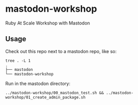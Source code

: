 # mastodon-workshop
Ruby At Scale Workshop with Mastodon

## Usage

Check out this repo next to a mastodon repo, like so:

```
tree . -L 1
.
├── mastodon
└── mastodon-workshop
```

Run in the mastodon directory:

```
../mastodon-workshop/00_mastodon_test.sh && ../mastodon-workshop/01_create_admin_package.sh 
```
